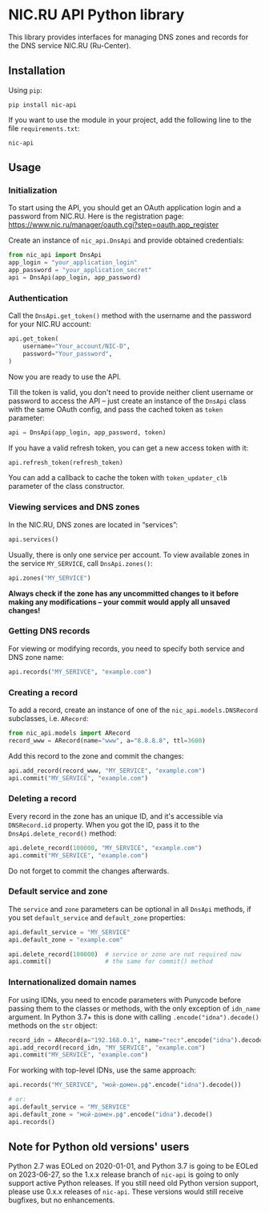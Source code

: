 # NIC.RU API Python library

This library provides interfaces for managing DNS zones and records for the DNS
service NIC.RU (Ru-Center).

## Installation

Using `pip`:

```shell
pip install nic-api
```

If you want to use the module in your project, add the following line to the
file `requirements.txt`:

```
nic-api
```

## Usage

### Initialization

To start using the API, you should get an OAuth application login and a
password from NIC.RU. Here is the registration page:
https://www.nic.ru/manager/oauth.cgi?step=oauth.app_register

Create an instance of `nic_api.DnsApi` and provide obtained credentials:

```python
from nic_api import DnsApi
app_login = "your_application_login"
app_password = "your_application_secret"
api = DnsApi(app_login, app_password)
```

### Authentication

Call the `DnsApi.get_token()` method with the username and the password for
your NIC.RU account:

```python
api.get_token(
    username="Your_account/NIC-D",
    password="Your_password",
)
```

Now you are ready to use the API.

Till the token is valid, you don't need to provide neither client username or
password to access the API – just create an instance of the `DnsApi` class
with the same OAuth config, and pass the cached token as `token` parameter:

```python
api = DnsApi(app_login, app_password, token)
```

If you have a valid refresh token, you can get a new access token with it:

```python
api.refresh_token(refresh_token)
```

You can add a callback to cache the token with `token_updater_clb` parameter
of the class constructor.

### Viewing services and DNS zones

In the NIC.RU, DNS zones are located in “services”:

```python
api.services()
```

Usually, there is only one service per account. To view available zones in the
service `MY_SERVICE`, call `DnsApi.zones()`:

```python
api.zones("MY_SERVICE")
```

**Always check if the zone has any uncommitted changes to it before making any
modifications – your commit would apply all unsaved changes!**

### Getting DNS records

For viewing or modifying records, you need to specify both service and DNS
zone name:

```python
api.records("MY_SERIVCE", "example.com")
```

### Creating a record

To add a record, create an instance of one of the `nic_api.models.DNSRecord`
subclasses, i.e. `ARecord`:

```python
from nic_api.models import ARecord
record_www = ARecord(name="www", a="8.8.8.8", ttl=3600)
```

Add this record to the zone and commit the changes:

```python
api.add_record(record_www, "MY_SERVICE", "example.com")
api.commit("MY_SERVICE", "example.com")
```

### Deleting a record

Every record in the zone has an unique ID, and it's accessible via
`DNSRecord.id` property. When you got the ID, pass it to the
`DnsApi.delete_record()` method:

```python
api.delete_record(100000, "MY_SERVICE", "example.com")
api.commit("MY_SERVICE", "example.com")
```

Do not forget to commit the changes afterwards.

### Default service and zone

The `service` and `zone` parameters can be optional in all `DnsApi`
methods, if you set `default_service` and `default_zone` properties:

```python
api.default_service = "MY_SERVICE"
api.default_zone = "example.com"

api.delete_record(100000)  # service or zone are not required now
api.commit()               # the same for commit() method
```

### Internationalized domain names

For using IDNs, you need to encode parameters with Punycode before passing them
to the classes or methods, with the only exception of `idn_name` argument. In
Python 3.7+ this is done with calling `.encode("idna").decode()` methods on the
`str` object:

```python
record_idn = ARecord(a="192.168.0.1", name="тест".encode("idna").decode())
api.add_record(record_idn, "MY_SERVICE", "example.com")
api.commit("MY_SERVICE", "example.com")
```

For working with top-level IDNs, use the same approach:

```python
api.records("MY_SERIVCE", "мой-домен.рф".encode("idna").decode())

# or:
api.default_service = "MY_SERVICE"
api.default_zone = "мой-домен.рф".encode("idna").decode()
api.records()
```

## Note for Python old versions' users

Python 2.7 was EOLed on 2020-01-01, and Python 3.7 is going to be EOLed on
2023-06-27, so the 1.x.x release branch of `nic-api` is going to only support 
active Python releases. If you still need old Python version support, please
use 0.x.x releases of `nic-api`. These versions would still receive bugfixes,
but no enhancements.
